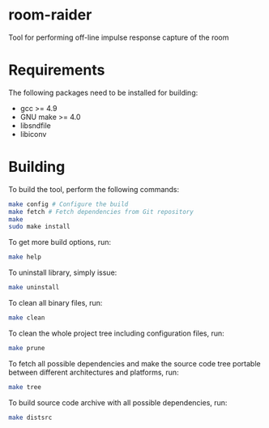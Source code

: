 # room-raider
Tool for performing off-line impulse response capture of the room

Requirements
======

The following packages need to be installed for building:

* gcc >= 4.9
* GNU make >= 4.0
* libsndfile
* libiconv

Building
======

To build the tool, perform the following commands:

```bash
make config # Configure the build
make fetch # Fetch dependencies from Git repository
make
sudo make install
```

To get more build options, run:

```bash
make help
```

To uninstall library, simply issue:

```bash
make uninstall
```

To clean all binary files, run:

```bash
make clean
```

To clean the whole project tree including configuration files, run:

```bash
make prune
```

To fetch all possible dependencies and make the source code tree portable between
different architectures and platforms, run:

```bash
make tree
```

To build source code archive with all possible dependencies, run:

```bash
make distsrc
```

